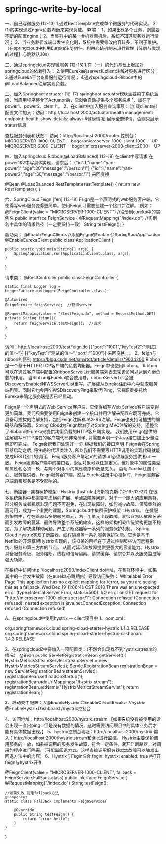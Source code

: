 # springc-write-by-local
一、自己写微服务 (12-13)
1.通过RestTemplate完成单个微服务的代码实现。
2.(1)的实现通过nginx负载均衡来实现负载。
    弊端：
        1、如果出现多个业务，则需要不断的配置nginx；
        2、当集群中的某一台机器宕机后，系统不知道服务器运行情况；
        3、当业务路径或端口发生变化时，系统中需要修改内容较多，不利于维护。（在springcloud中利用Eureka注册组件，利用心跳机制来进行管理【注册与发现的过程】心跳默认30s）

二、通过springcloud实现微服务 (12-15)
1.在（一）的代码基础上增加对springcloud的依赖引入；
2.使用Eureka的server和client注解对服务进行区分；
3.通过Eureka平台查看服务运行情况；
4.通过springcloud-Ribbon中的@LoadBalanced注解实现负载。

三、加入Springboot actuator (12-17)
springboot actuator模块主要用于系统监控，当应用程序整合了Actuator后，它就会自动提供多个服务端点
1、加在了power1、power2、clent上。
2、在client中加入服务查询事项：（加载client端）
配置文件加入：访问：http://localhost:2000/actuator/health
management:
 endpoint:
   health:
     show-details: always #健康情况-展示全部详情，否则只展示status信息


查找服务列表和状态：
访问：http://localhost:2000/router
控制台：
MICROSERVER-1000-CLIENT---bogon:microserver-1000-client:1000---UP
MICROSERVER-2000-CLIENT---bogon:microserver-2000-client:2000---UP

四、加入springcloud Ribbon(@LoadBalanced) (12-18)
在client中写请求
在power1&2中写具体实现，请求后：
{"id":1,"name":"yan-power1","age":30,"message":"/person/1"}
{"id":1,"name":"yan-power2","age":30,"message":"/person/1"}
来回变换

@Bean
@LoadBalanced
RestTemplate restTemplate() {
    return new RestTemplate();
}

六、SpringCloud Feign [fen] (12-18)
Feign是一个声明式的web服务客户端，它使得写web服务变得更简单。使用Feign,只需要创建一个接口并注解。
例如：
@FeignClient(value = "MICROSERVER-1000-CLIENT") //注册到eureka中的实例名
public interface FeignService {
    @RequestMapping("/index.do") //实例名中具体的请求路径（一定要保持一致）
    String testFeign();
}

启动类：
@EnableFeignClients //添加Feign的Enable
@SpringBootApplication
@EnableEurekaClient
public class ApplicationClient {

    public static void main(String[] args) {
        SpringApplication.run(ApplicationClient.class, args);
    }
}

请求类：
@RestController
public class FeignController {

    static final Logger log = LoggerFactory.getLogger(FeignController.class);

    @Autowired
    FeignService feignService;  //获得server

    @RequestMapping(value = "/testFeign.do", method = RequestMethod.GET)
    private String feign(){
        return feignService.testFeign();  //请求
    }
}

访问：http://localhost:2000/testFeign.do
[{"port":"1001","keyTest2":"测试2的值～"}]
[{"keyTest":"测试的值～","port":"1000"}]
来回变换。。。
2、feign与ribbon的区别
https://blog.csdn.net/smartdt/article/details/79034200
Ribbon是一个基于HTTP和TCP客户端的负载均衡器。Feign中也使用Ribbon。
Ribbon可以在通过客户端中配置的ribbonServerList服务端列表去轮询访问以达到均衡负载的作用。
当Ribbon与Eureka联合使用时，ribbonServerList会被DiscoveryEnabledNIWSServerList重写，扩展成从Eureka注册中心中获取服务端列表。同时它也会用NIWSDiscoveryPing来取代IPing，它将职责委托给Eureka来确定服务端是否已经启动。

Feign是一个声明式的Web Service客户端，它使得编写Web Serivce客户端变得更加简单。我们只需要使用Feign来创建一个接口并用注解来配置它既可完成。它具备可插拔的注解支持，包括Feign注解和JAX-RS注解。Feign也支持可插拔的编码器和解码器。Spring Cloud为Feign增加了对Spring MVC注解的支持，还整合了Ribbon和Eureka来提供均衡负载的HTTP客户端实现。
我们使用Feign提供的注解编写HTTP接口的客户端代码非常简单, 只需要声明一个Java接口加上少量注解即可完成。
Feign会帮我们处理好一切. 根据我们的接口声明, Feign会在Spring容器启动之后, 将生成的代理类注入, 所以我们不需要写HTTP调用的实现代码就能完成REST接口的调用。
Feign服务客户端定义的请求url必须与服务提供者url一致。
Feign服务客户端中的接口名、返回对象可以任意定义。但对象中的属性类型和属性名必须一致，与两个对象中的属性顺序和数量无关。
启动 Eureka注册中心、服务提供者、Feign服务客户端，然后 Eureka注册中心挂掉时，Feign服务客户端消费服务是不受影响的。


七、断路器--集群保护框架--Hystrix [hɪst'rɪks]海斯特克斯 (12-19~12-22)
在很多系统架构中都需要考虑横向扩展、单点故障等问题，对于一个庞大的应用集群，部分服务或者机器出现问题不可避免，在出现故障时，如何减少故障、保障集群的高可用，成为一个重要的课题，Springcloud中集群保护框架：Hystrix。
在微服务架构中，存在着那么多的服务单元，若一个单元出现故障，就很容易因依赖关系而引发故障的蔓延，最终导致整个系统的瘫痪，这样的架构相较传统架构更加不稳定。为了解决这样的问题，产生了断路器等一系列的服务保护机制。
Spring Cloud Hystrix实现了断路器、线程隔离等一系列服务保护功能。它也是基于Netflix的开源框架Hystrix实现的，该框架的目标在于通过控制那些访问远程系统、服务和第三方库的节点， 从而对延迟和故障提供更强大的容错能力。Hystrix具备服务降级、服务熔断、线程和信号隔离、请求缓存、请求合并以及服务监控等强大功能。

在系统中访问http://localhost:2000/indexClient.do地址，在集群环境中，如果其中的一台发生故障（在eureka心跳期内）导致访问失败：
Whitelabel Error Page
This application has no explicit mapping for /error, so you are seeing this as a fallback.
Wed Dec 19 11:06:48 CST 2018
There was an unexpected error (type=Internal Server Error, status=500).
I/O error on GET request for "http://microserver-1000-client/person/1": Connection refused (Connection refused); nested exception is java.net.ConnectException: Connection refused (Connection refused)

A、在springcloud中使用hystrix -- client项目中
1、pom.xml：
<!-- 加入hystrix的依赖 -->
<!-- https://mvnrepository.com/artifact/org.springframework.cloud/spring-cloud-starter-hystrix -->
<dependency>
  <groupId>org.springframework.cloud</groupId>
  <artifactId>spring-cloud-starter-hystrix</artifactId>
  <version>1.4.3.RELEASE</version>
</dependency>
<!-- https://mvnrepository.com/artifact/org.springframework.cloud/spring-cloud-starter-hystrix-dashboard -->
<dependency>
  <groupId>org.springframework.cloud</groupId>
  <artifactId>spring-cloud-starter-hystrix-dashboard</artifactId>
  <version>1.4.3.RELEASE</version>
</dependency>

2、在springcloud2中要加入一项配置类：（不然会出现找不到hystrix.stream的情况）
@Bean
public ServletRegistrationBean getServlet() {
    HystrixMetricsStreamServlet streamServlet = new HystrixMetricsStreamServlet();
    ServletRegistrationBean registrationBean = new ServletRegistrationBean(streamServlet);
    registrationBean.setLoadOnStartup(1);
    registrationBean.addUrlMappings("/hystrix.stream");
    registrationBean.setName("HystrixMetricsStreamServlet");
    return registrationBean;
}

3、启动类中配置：
//@EnableHystrix
@EnableCircuitBreaker //hystrix
@EnableHystrixDashboard //hystrix控制台

4、访问地址：http://localhost:2000/hystrix.stream
【如果系统没有被使用的话会出现一直出ping：但是没有数据的情况，这时需要访问项目中的具体业务后才能有具体数据出现。】
5、hystrix控制台地址：http://localhost:2000/hystrix  输入：http://localhost:2000/hystrix.stream和title进行监控。
Hystrix主要保护调用服务的一放，如果被调用的服务发生故障，符合一定条件，就开启断路器，对调用的程序进行隔离。（可配置回退方式，这样当被调用服务器发生故障可以触发出回退方法中的内容）
6、Hystrix与Fegin结合
fegin:
  hystrix:
    enabled: true  #打开 feign与hystrix开关

@FeignClient(value = "MICROSERVER-1000-CLIENT", fallback = FeignService.FallBack.class)
public interface FeignService {
    @RequestMapping("/index.do")
    String testFeign();

    //如果失败 则走fallback方法
    @Component
    static class FallBack implements FeignService{

        @Override
        public String testFeign() {
            return "error hello";
        }
    }
}






